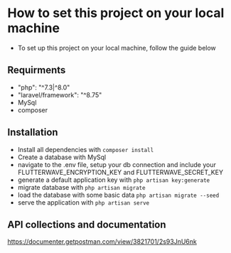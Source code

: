 # How to set this project on your local machine
- To set up this project on your local machine, follow the guide below

## Requirments
- "php": "^7.3|^8.0"
- "laravel/framework": "^8.75"
- MySql
- composer

## Installation
- Install all dependencies with ``` composer install ```
- Create a database with MySql
- navigate to the .env file, setup your db connection and include your FLUTTERWAVE_ENCRYPTION_KEY and FLUTTERWAVE_SECRET_KEY
- generate a default application key with ``` php artisan key:generate ```
- migrate database with ``` php artisan migrate ```
- load the database with some basic data ``` php artisan migrate --seed ```
- serve the application with ``` php artisan serve ```

## API collections and documentation 
https://documenter.getpostman.com/view/3821701/2s93JnU6nk